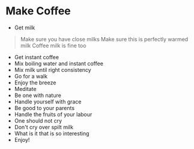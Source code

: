 # Make Coffee

- Get milk
> Make sure you have close milks
> Make sure this is perfectly warmed milk
> Coffee milk is fine too
- Get instant coffee
- Mix boiling water and instant coffee
- Mix milk until right consistency
- Go for a walk
- Enjoy the breeze
- Meditate
- Be one with nature
- Handle yourself with grace
- Be good to your parents
- Handle the fruits of your labour
- One should not cry
- Don't cry over spilt milk
- What is it that is so interesting
- Enjoy!